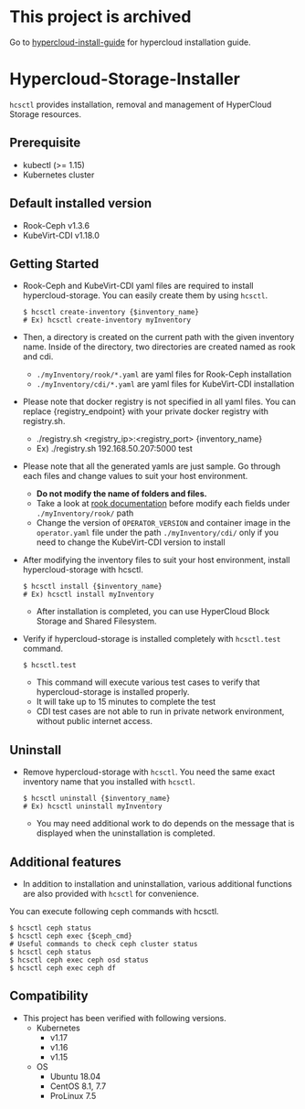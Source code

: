 # This project is archived

Go to [hypercloud-install-guide](https://github.com/tmax-cloud/hypercloud-install-guide) for hypercloud installation guide. 

# Hypercloud-Storage-Installer

`hcsctl` provides installation, removal and management of HyperCloud Storage resources.

## Prerequisite

- kubectl (>= 1.15)
- Kubernetes cluster

## Default installed version

- Rook-Ceph v1.3.6
- KubeVirt-CDI v1.18.0

## Getting Started

- Rook-Ceph and KubeVirt-CDI yaml files are required to install hypercloud-storage. You can easily create them by using `hcsctl`.

   ``` shell
   $ hcsctl create-inventory {$inventory_name}
   # Ex) hcsctl create-inventory myInventory
   ```

- Then, a directory is created on the current path with the given inventory name. Inside of the directory, two directories are created named as rook and cdi.
  - `./myInventory/rook/*.yaml` are yaml files for Rook-Ceph installation
  - `./myInventory/cdi/*.yaml` are yaml files for KubeVirt-CDI installation
- Please note that docker registry is not specified in all yaml files. You can replace {registry_endpoint} with your private docker registry with registry.sh.
  - ./registry.sh <registry_ip>:<registry_port> {inventory_name}
  - Ex) ./registry.sh 192.168.50.207:5000 test
- Please note that all the generated yamls are just sample. Go through each files and change values to suit your host environment.
  - <strong> Do not modify the name of folders and files. </strong>
  - Take a look at [rook documentation](https://rook.github.io/docs/rook/v1.3/ceph-cluster-crd.html) before modify each fields under `./myInventory/rook/` path
  - Change the version of `OPERATOR_VERSION` and container image in the `operator.yaml` file  under the path `./myInventory/cdi/` only if you need to change the KubeVirt-CDI version to install
- After modifying the inventory files to suit your host environment, install hypercloud-storage with hcsctl.
   ``` shell
   $ hcsctl install {$inventory_name}
   # Ex) hcsctl install myInventory
   ```
    - After installation is completed, you can use HyperCloud Block Storage and Shared Filesystem.
- Verify if hypercloud-storage is installed completely with `hcsctl.test` command.

    ``` shell
    $ hcsctl.test
    ```

    - This command will execute various test cases to verify that hypercloud-storage is installed properly.
    - It will take up to 15 minutes to complete the test
    - CDI test cases are not able to run in private network environment, without public internet access.

## Uninstall

- Remove hypercloud-storage with `hcsctl`. You need the same exact inventory name that you installed with `hcsctl`.

    ``` shell
    $ hcsctl uninstall {$inventory_name}
    # Ex) hcsctl uninstall myInventory
    ```

    - You may need additional work to do depends on the message that is displayed when the uninstallation is completed.

## Additional features

- In addition to installation and uninstallation, various additional functions are also provided with `hcsctl` for convenience.

You can execute following ceph commands with hcsctl.

``` shell
$ hcsctl ceph status
$ hcsctl ceph exec {$ceph_cmd}
# Useful commands to check ceph cluster status
$ hcsctl ceph status
$ hcsctl ceph exec ceph osd status
$ hcsctl ceph exec ceph df
```

## Compatibility

- This project has been verified with following versions.
  - Kubernetes
    - v1.17
    - v1.16
    - v1.15
  - OS
    - Ubuntu 18.04
    - CentOS 8.1, 7.7
    - ProLinux 7.5
